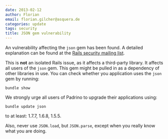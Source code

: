 ```yaml
---
date: 2013-02-12
author: Florian
email: florian.gilcher@asquera.de
categories: update
tags: security
title: JSON gem vulnerability
---
```


An vulnerability affecting the `json` gem has been found. A detailed explanation can be found at the [Rails security mailing list](https://groups.google.com/forum/?fromgroups=#!topic/rubyonrails-security/4_YvCpLzL58).

This is **not** an isolated Rails issue, as it affects a third-party library. It affects all users of the `json` gem. This gem might be pulled in as a dependency of other libraries in use. You can check whether you application uses the `json` gem by running:

    bundle show

We strongly urge all users of Padrino to upgrade their applications using:

    bundle update json

to at least: 1.7.7, 1.6.8, 1.5.5.

Also, never use `JSON.load`, but `JSON.parse`, except when you really know what you are doing.
